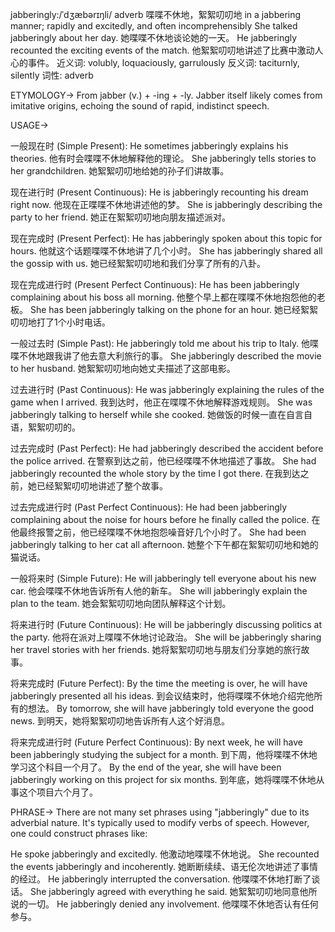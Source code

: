 jabberingly:/ˈdʒæbərɪŋli/
adverb
喋喋不休地，絮絮叨叨地
in a jabbering manner; rapidly and excitedly, and often incomprehensibly
She talked jabberingly about her day. 她喋喋不休地谈论她的一天。
He jabberingly recounted the exciting events of the match. 他絮絮叨叨地讲述了比赛中激动人心的事件。
近义词: volubly, loquaciously, garrulously
反义词: taciturnly, silently
词性: adverb

ETYMOLOGY->
From jabber (v.) + -ing + -ly.  Jabber itself likely comes from imitative origins, echoing the sound of rapid, indistinct speech.

USAGE->

一般现在时 (Simple Present):
He sometimes jabberingly explains his theories. 他有时会喋喋不休地解释他的理论。
She jabberingly tells stories to her grandchildren. 她絮絮叨叨地给她的孙子们讲故事。

现在进行时 (Present Continuous):
He is jabberingly recounting his dream right now. 他现在正喋喋不休地讲述他的梦。
She is jabberingly describing the party to her friend. 她正在絮絮叨叨地向朋友描述派对。

现在完成时 (Present Perfect):
He has jabberingly spoken about this topic for hours.  他就这个话题喋喋不休地讲了几个小时。
She has jabberingly shared all the gossip with us. 她已经絮絮叨叨地和我们分享了所有的八卦。

现在完成进行时 (Present Perfect Continuous):
He has been jabberingly complaining about his boss all morning. 他整个早上都在喋喋不休地抱怨他的老板。
She has been jabberingly talking on the phone for an hour. 她已经絮絮叨叨地打了1个小时电话。

一般过去时 (Simple Past):
He jabberingly told me about his trip to Italy. 他喋喋不休地跟我讲了他去意大利旅行的事。
She jabberingly described the movie to her husband. 她絮絮叨叨地向她丈夫描述了这部电影。

过去进行时 (Past Continuous):
He was jabberingly explaining the rules of the game when I arrived. 我到达时，他正在喋喋不休地解释游戏规则。
She was jabberingly talking to herself while she cooked. 她做饭的时候一直在自言自语，絮絮叨叨的。

过去完成时 (Past Perfect):
He had jabberingly described the accident before the police arrived. 在警察到达之前，他已经喋喋不休地描述了事故。
She had jabberingly recounted the whole story by the time I got there. 在我到达之前，她已经絮絮叨叨地讲述了整个故事。

过去完成进行时 (Past Perfect Continuous):
He had been jabberingly complaining about the noise for hours before he finally called the police. 在他最终报警之前，他已经喋喋不休地抱怨噪音好几个小时了。
She had been jabberingly talking to her cat all afternoon. 她整个下午都在絮絮叨叨地和她的猫说话。

一般将来时 (Simple Future):
He will jabberingly tell everyone about his new car. 他会喋喋不休地告诉所有人他的新车。
She will jabberingly explain the plan to the team. 她会絮絮叨叨地向团队解释这个计划。

将来进行时 (Future Continuous):
He will be jabberingly discussing politics at the party. 他将在派对上喋喋不休地讨论政治。
She will be jabberingly sharing her travel stories with her friends. 她将絮絮叨叨地与朋友们分享她的旅行故事。

将来完成时 (Future Perfect):
By the time the meeting is over, he will have jabberingly presented all his ideas. 到会议结束时，他将喋喋不休地介绍完他所有的想法。
By tomorrow, she will have jabberingly told everyone the good news. 到明天，她将絮絮叨叨地告诉所有人这个好消息。

将来完成进行时 (Future Perfect Continuous):
By next week, he will have been jabberingly studying the subject for a month. 到下周，他将喋喋不休地学习这个科目一个月了。
By the end of the year, she will have been jabberingly working on this project for six months. 到年底，她将喋喋不休地从事这个项目六个月了。


PHRASE->
There are not many set phrases using "jabberingly" due to its adverbial nature.  It's typically used to modify verbs of speech.  However, one could construct phrases like:

He spoke jabberingly and excitedly.  他激动地喋喋不休地说。
She recounted the events jabberingly and incoherently. 她断断续续、语无伦次地讲述了事情的经过。
He jabberingly interrupted the conversation. 他喋喋不休地打断了谈话。
She jabberingly agreed with everything he said. 她絮絮叨叨地同意他所说的一切。
He jabberingly denied any involvement. 他喋喋不休地否认有任何参与。
